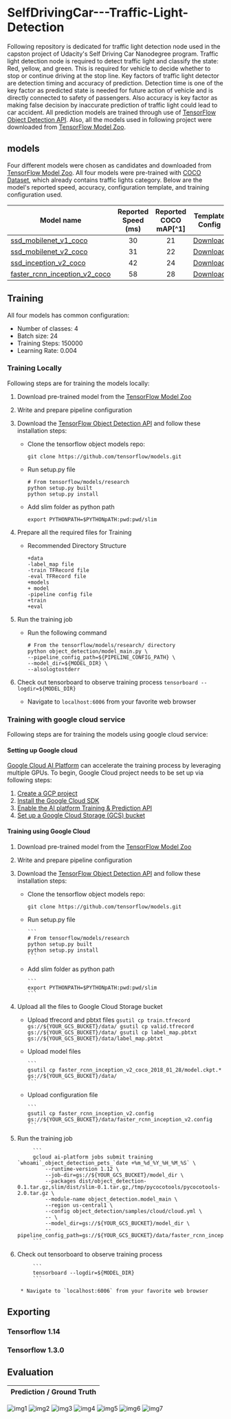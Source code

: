 # SelfDrivingCar---Traffic-Light-Detection
Following repository is dedicated for traffic light detection node used in the capston project of Udacity's Self Driving Car Nanodegree program.
Traffic light detection node is required to detect traffic light and classify the state: Red, yellow, and green. This is required for vehicle to decide whether to stop or continue driving at the stop line.
Key factors of traffic light detector are detection timing and accuracy of prediction. Detection time is one of the key factor as predicted state is needed for future action of vehicle and is directly connected to safety of passengers. Also accuracy is key factor as making false decision by inaccurate prediction of traffic light could lead to car accident.
All prediction models are trained through use of [TensorFlow Object Detection API](https://github.com/tensorflow/models/tree/master/research/object_detection). Also, all the models used in following project were downloaded from [TensorFlow Model Zoo](https://github.com/tensorflow/models/blob/master/research/object_detection/g3doc/detection_model_zoo.md).
## models
Four different models were chosen as candidates and downloaded from [TensorFlow Model Zoo](https://github.com/tensorflow/models/blob/master/research/object_detection/g3doc/detection_model_zoo.md). All four models were pre-trained with [COCO Dataset](http://cocodataset.org/), which already contains traffic lights category. Below are the model's reported speed, accuracy, configuration template, and training configuration used.

| Model name  | Reported Speed (ms) | Reported COCO mAP[^1] | Template Config | Used Config |
| ------------ | :--------------: | :--------------: | :--------------: | :--------------: |
| [ssd_mobilenet_v1_coco](http://download.tensorflow.org/models/object_detection/ssd_mobilenet_v1_coco_2018_01_28.tar.gz) | 30 | 21 | [Download](https://raw.githubusercontent.com/tensorflow/models/master/research/object_detection/samples/configs/ssd_mobilenet_v1_coco.config) | [Download](https://raw.githubusercontent.com/KibaekJeong/SelfDrivingCar---Traffic-Light-Detectioon/master/configs/ssd_mobilenet_v1.config)
| [ssd_mobilenet_v2_coco](http://download.tensorflow.org/models/object_detection/ssd_mobilenet_v2_coco_2018_03_29.tar.gz) | 31 | 22 | [Download](https://raw.githubusercontent.com/tensorflow/models/master/research/object_detection/samples/configs/ssd_mobilenet_v2_coco.config) | [Download](https://raw.githubusercontent.com/KibaekJeong/SelfDrivingCar---Traffic-Light-Detectioon/master/configs/ssd_mobilenet_v2.config)
| [ssd_inception_v2_coco](http://download.tensorflow.org/models/object_detection/ssd_inception_v2_coco_2018_01_28.tar.gz) | 42 | 24 | [Download](https://raw.githubusercontent.com/tensorflow/models/master/research/object_detection/samples/configs/ssd_inception_v2_coco.config) | [Download](https://raw.githubusercontent.com/KibaekJeong/SelfDrivingCar---Traffic-Light-Detectioon/master/configs/ssd_inception_v2.config)
| [faster_rcnn_inception_v2_coco](http://download.tensorflow.org/models/object_detection/faster_rcnn_inception_v2_coco_2018_01_28.tar.gz) | 58 | 28 | [Download](https://raw.githubusercontent.com/tensorflow/models/master/research/object_detection/samples/configs/faster_rcnn_inception_v2_coco.config) | [Download](https://raw.githubusercontent.com/KibaekJeong/SelfDrivingCar---Traffic-Light-Detectioon/master/configs/faster_rcnn_inception_v2.config)



## Training
All four models has common  configuration:
* Number of classes: 4
* Batch size: 24
* Training Steps: 150000
* Learning Rate: 0.004

### Training Locally
Following steps are for training the models locally:
1. Download pre-trained model from the [TensorFlow Model Zoo](https://github.com/tensorflow/models/blob/master/research/object_detection/g3doc/detection_model_zoo.md)
2. Write and prepare pipeline configuration
3. Download the [TensorFlow Object Detection API](https://github.com/tensorflow/models/tree/master/research/object_detection) and follow these installation steps:
      * Clone the tensorflow object models repo:

           ```
           git clone https://github.com/tensorflow/models.git
           ```
      * Run setup.py file

          ```
          # From tensorflow/models/research
          python setup.py built
          python setup.py install
          ```
      * Add slim folder as python path

          ```
          export PYTHONPATH=$PYTHONpATH:pwd:pwd/slim
          ```
4. Prepare all the required files for Training
      * Recommended Directory Structure

          ```
          +data
          -label_map file
          -train TFRecord file
          -eval TFRecord file
          +models
          + model
          -pipeline config file
          +train
          +eval
          ```
5. Run the training job
      * Run the following command
          ```
          # From the tensorflow/models/research/ directory
          python object_detection/model_main.py \
          --pipeline_config_path=${PIPELINE_CONFIG_PATH} \
          --model_dir=${MODEL_DIR} \
          --alsologtostderr
          ```

6. Check out tensorboard to observe training process
          ```
          tensorboard --logdir=${MODEL_DIR}
          ```
      * Navigate to `localhost:6006` from your favorite web browser


### Training with google cloud service
Following steps are for training the models using google cloud service:

#### Setting up Google cloud
[Google Cloud AI Platform](https://cloud.google.com/products/ai/) can accelerate the training process by leveraging multiple GPUs. To begin, Google Cloud project needs to be set up via following steps:
1. [Create a GCP project](https://cloud.google.com/resource-manager/docs/creating-managing-projects)
2. [Install the Google Cloud SDK](https://cloud.google.com/sdk/install)
3. [Enable the AI platform Training & Prediction API](https://console.cloud.google.com/flows/enableapi?apiid=ml.googleapis.com,compute_component&_ga=1.73374291.1570145678.1496689256)
4. [Set up a Google Cloud Storage (GCS) bucket](https://cloud.google.com/storage/docs/creating-buckets)

#### Training using Google Cloud
1. Download pre-trained model from the [TensorFlow Model Zoo](https://github.com/tensorflow/models/blob/master/research/object_detection/g3doc/detection_model_zoo.md)
2. Write and prepare pipeline configuration
3. Download the [TensorFlow Object Detection API](https://github.com/tensorflow/models/tree/master/research/object_detection) and follow these installation steps:
      * Clone the tensorflow object models repo:

           ```
           git clone https://github.com/tensorflow/models.git
           ```

      * Run setup.py file

            ```
            # From tensorflow/models/research
            python setup.py built
            python setup.py install
            ```

      * Add slim folder as python path

            ```
            export PYTHONPATH=$PYTHONpATH:pwd:pwd/slim
            ```

4. Upload all the files to Google Cloud Storage bucket
      * Upload tfrecord and pbtxt files
            ```
            gsutil cp train.tfrecord gs://${YOUR_GCS_BUCKET}/data/
            gsutil cp valid.tfrecord gs://${YOUR_GCS_BUCKET}/data/
            gsutil cp label_map.pbtxt gs://${YOUR_GCS_BUCKET}/data/label_map.pbtxt
            ```

      * Upload model files

            ```
            gsutil cp faster_rcnn_inception_v2_coco_2018_01_28/model.ckpt.* gs://${YOUR_GCS_BUCKET}/data/
            ```

      * Upload configuration file

            ```
            gsutil cp faster_rcnn_inception_v2.config gs://${YOUR_GCS_BUCKET}/data/faster_rcnn_inception_v2.config
            ```

5. Run the training job

            ```
            gcloud ai-platform jobs submit training `whoami`_object_detection_pets_`date +%m_%d_%Y_%H_%M_%S` \
                --runtime-version 1.12 \
                --job-dir=gs://${YOUR_GCS_BUCKET}/model_dir \
                --packages dist/object_detection-0.1.tar.gz,slim/dist/slim-0.1.tar.gz,/tmp/pycocotools/pycocotools-2.0.tar.gz \
                --module-name object_detection.model_main \
                --region us-central1 \
                --config object_detection/samples/cloud/cloud.yml \
                -- \
                --model_dir=gs://${YOUR_GCS_BUCKET}/model_dir \
                --pipeline_config_path=gs://${YOUR_GCS_BUCKET}/data/faster_rcnn_inception_v2.config
            ```

6. Check out tensorboard to observe training process

            ```
            tensorboard --logdir=${MODEL_DIR}
            ```

        * Navigate to `localhost:6006` from your favorite web browser          

## Exporting
### Tensorflow 1.14

### Tensorflow 1.3.0

## Evaluation
| Prediction      /     Ground Truth |
| -----------------------------------|
![img1](./imgs/1.png)
![img2](./imgs/2.png)
![img3](./imgs/3.png)
![img4](./imgs/4.png)
![img5](./imgs/5.png)
![img6](./imgs/6.png)
![img7](./imgs/7.png)
